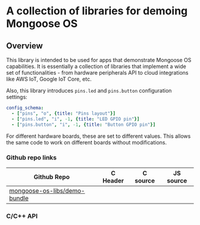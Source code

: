 # A collection of libraries for demoing Mongoose OS


## Overview

This library is intended to be used for apps that demonstrate
Mongoose OS capabilities. It is essentially a collection of libraries that
implement a wide set of functionalities - from hardware peripherals API
to cloud integrations like AWS IoT, Google IoT Core, etc.

Also, this library introduces `pins.led` and `pins.button`
configuration settings:

```yaml
config_schema:
  - ["pins", "o", {title: "Pins layout"}]
  - ["pins.led", "i", -1, {title: "LED GPIO pin"}]
  - ["pins.button", "i", -1, {title: "Button GPIO pin"}]
```

For different hardware boards, these are set to different values. This
allows the same code to work on different boards without modifications.
### Github repo links
| Github Repo | C Header | C source  | JS source |
| ----------- | -------- | --------  | ----------------- |
| [mongoose-os-libs/demo-bundle](https://github.com/mongoose-os-libs/demo-bundle) | &nbsp; | &nbsp;  | &nbsp;         |


### C/С++ API
